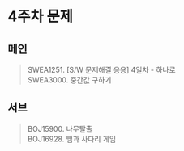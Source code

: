 # 4주차 문제
>
## 메인
> SWEA1251. [S/W 문제해결 응용] 4일차 - 하나로 <br>
> SWEA3000. 중간값 구하기

## 서브
> BOJ15900. 나무탈출 <br>
> BOJ16928. 뱀과 사다리 게임
